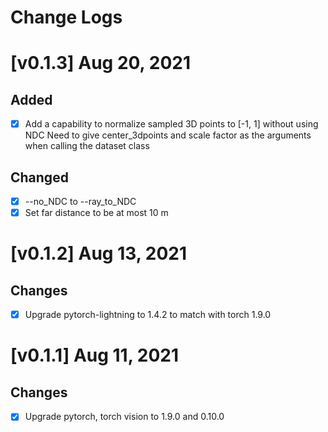 # Change Logs
# [v0.1.3] Aug 20, 2021
## Added
- [x] Add a capability to normalize sampled 3D points to [-1, 1] without using NDC
Need to give center_3dpoints and scale factor as the arguments when calling the dataset class

## Changed
- [x] --no_NDC to --ray_to_NDC
- [x] Set far distance to be at most 10 m

# [v0.1.2] Aug 13, 2021
## Changes
- [x] Upgrade pytorch-lightning to 1.4.2 to match with torch 1.9.0

# [v0.1.1] Aug 11, 2021
## Changes
- [x] Upgrade pytorch, torch vision to 1.9.0 and 0.10.0
